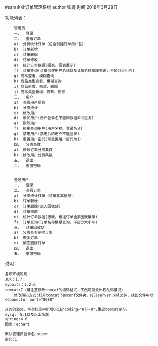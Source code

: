 #ssm企业订单管理系统
author 张鑫
时间:2018年3月28日

功能列表：
	
		管理员：
		一、	登录
		二、	查看订单
		a)	分页统计订单（包含创建订单用户名）
		b)	订单新增
		c)	订单删除
		d)	订单修改
		e)	统计订单数据(报表，图表展示)
		f)	订单查询(订单创建用户名称以及订单名称模糊查询，不区分大小写)
		g) 商品查看、模糊查询
		h) 商品类型查看、模糊查询
		i) 商品新增、修改、删除
		j) 商品类型新增、修改、删除
		三、	用户
		a)	查看用户信息
		b)	分页统计
		c)	修改用户
		d)	添加用户(用户登录名不能同数据库中重复)
		e)	删除用户
		f)	模糊查询用户(用户名称、登录名称)
		g)	禁用用户(禁用后的用户不能登录)
		h)	重置用户密码(可重置用户密码为1)
		四、	分页条数
		a)	修改订单分页条数
		b)	修改用户分页条数
		五、	退出
		六、	重置密码
		
		
		普通用户:
		一、	登录
		二、	查看订单
		a)	分页统计订单（订单基本信息）
		b)	订单新增
		c)	订单删除(进入回收站)
		d)	订单修改
		e)	统计订单数据(报表，根据订单金额图表展示)
		f)	订单查询(订单名称模糊查询，不区分大小写)
		三、	订单回收站
		a)	分页查看删除订单
		b)	恢复订单
		c)	彻底删除订单
		四、	退出
		五、	重置密码

说明：

	各项环境说明：
	JDK：1.7；
	mybaits：3.2.6
	tomcat:7（请注意修改tomcat的编码格式，不然可能会出现乱码情况）
		修改编码方式:打开tomcat下的conf文件夹，打开server.xml文件，找到文件中以<Connector port="8080"	
	
	开的的部分，再次标签中新增URIEncoding="UTF-8",重启tomcat即可。
	mysql：5.1以及以上版本
	spring:4.0
	图表：echart
	
	默认管理员登录名:super
	密码:1

